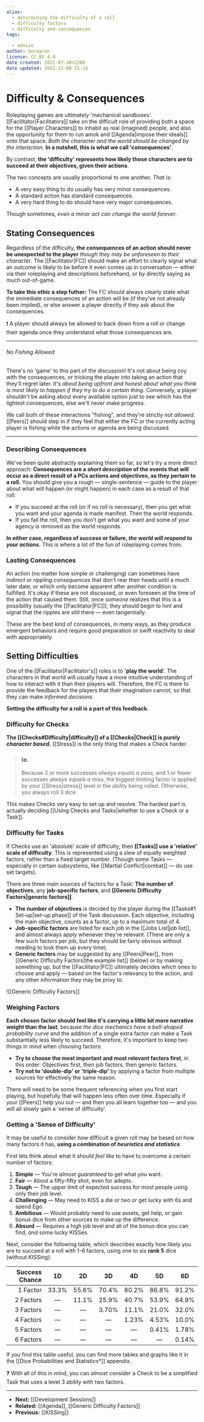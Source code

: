 ```yaml
---
alias:
  - determining the difficulty of a roll
  - difficulty factors
  - difficulty and consequences
tags:

  - advice
author: Seraaron
license: CC BY 4.0
date created: 2021-07-30+2200
date updated: 2021-12-08 15:14
---
```


# Difficulty & Consequences

Roleplaying games are ultimately 'mechanical sandboxes'. [[Facilitator|Facilitators]] take on the difficult role of providing both a space for the [[Player Characters]] to inhabit as real (imagined) people, and also the opportunity for them to run amok and [[Agenda|impose their ideals]] onto that space. _Both the character and the world should be changed by the interaction._ **In a nutshell, this is what we call 'consequences'**.

By contrast, **the 'difficulty' represents how likely those characters are to succeed at their objectives, given their actions**.

The two concepts are usually proportional to one another. _That is:_

- A very easy thing to do usually has very minor consequences.
- A standard action has standard consequences.
- A very hard thing to do should have very major consequences.

Though sometimes, _even a minor act can change the world forever_.

## Stating Consequences

Regardless of the difficulty, **the consequences of an action should never be unexpected to the player** _though they may be unforeseen to their character_. The [[Facilitator|FC]] should make an effort to clearly signal what an outcome is likely to be before it even comes up in conversation — either via their roleplaying and descriptions beforehand, or by directly saying as much out-of-game.

**To take this ethic a step futher:** The FC should always clearly state what the immediate consequences of an action will be (if they've not already been implied), or else answer a player directly if they ask about the consequences.

❗ A player should always be allowed to back down from a roll or change their agenda once they understand what those consequences are.

---

###### No Fishing Allowed

There's no 'game' to this part of the discussion! It's not about being coy with the consequences, or tricking the player into taking an action that they'll regret later. _It's about being upfront and honest about what you think is most likely to happen if they try to do a certain thing._ Conversely, a player shouldn't be asking about every available option just to see which has the lightest consequences, else we'll never make progress.

We call both of these interactions "fishing", and they're strictly _not allowed_. [[Peers]] should step in if they feel that either the FC or the currently acting player is fishing while the actions or agenda are being discussed.

---

### Describing Consequences

We've been quite abstractly explaining them so far, so let's try a more direct approach: **Consequences are a _short description_ of the events that will occur as a direct result of a PCs actions and objectives, as they pertain to a roll.** You should give you a rough — single-sentence — guide to the player about what  will happen (or might happen) in each case as a result of that roll:

- If you succeed at the roll (or if no roll is necessary), then you get what you want and your agenda is made manifest. Then the world responds.
- If you fail the roll, then you don't get what you want and some of your agency is removed as the world responds.

**In either case, regardless of success or failure, _the world will respond to your actions_.** This is where a lot of the fun of roleplaying comes from.

### Lasting Consequences

An action (no matter how simple or challenging) can sometimes have _indirect_ or _rippling consequences_ that don't rear their heads until a much later date, or which only become apparent after another condition is fulfilled. It's okay if these are not discussed, or even foreseen at the time of the action that caused them. Still, once _someone_ realizes that this is a possibility (usually the [[Facilitator|FC]]), they should begin to hint and signal that the ripples are still there — even tangentially.

These are the best kind of consequences, in many ways, as they produce emergent behaviors and require good preparation or swift reactivity to deal with appropriately.

## Setting Difficulties

One of the [[Facilitator|Facilitator's]] roles is to '**play the world**'. The characters in that world will usually have a more intuitive understanding of how to interact with it than their players will. Therefore, the FC is there to provide the feedback for the players that their imagination cannot, so that they can make _informed decisions_.

**Setting the difficulty for a roll is a part of this feedback.**

### Difficulty for Checks

**The [[Checks#Difficulty|difficulty]] of a [[Checks|Check]] is purely _character based_.** [[Stress]] is the only thing that makes a Check harder.

> ### Ie.
>
> Because 2 or more successes _always equals a pass_, and 1 or fewer successes _always equals a miss_, the biggest limiting factor is applied by your [[Stress|stress]] level in the ability being rolled. Otherwise, you always roll 3 dice.

This makes Checks very easy to set up and resolve. The hardest part is actually deciding [[Using Checks and Tasks|whether to use a Check or a Task]].

### Difficulty for Tasks

If Checks use an 'absolute' scale of difficulty, then **[[Tasks]] use a 'relative' scale of difficulty**. This is represented using a slew of equally weighted factors, rather than a fixed target number. (Though some Tasks — especially in certain subsystems, like [[Martial Conflict|combat]] — do use set targets).

There are three main sources of factors for a Task: **The number of objectives**, any **job-specific factors**, and **[[Generic Difficulty Factors|generic factors]]**.

- **The number of objectives** is decided by the player during the [[Tasks#1 Set-up|set-up phase]] of the Task discussion. Each objective, including the main objective, counts as a factor, up to a maximum total of 4.
- **Job-specific factors** are listed for each job in the [[Jobs List|job list]], and almost always apply whenever they're relevant. (There are only a few such factors per job, but they should be fairly obvious without needing to look them up every time).
- **Generic factors** may be suggested by any [[Peers|Peer]], from [[Generic Difficulty Factors|the example list]] (below) or by making something up, but the [[Facilitator|FC]] ultimately decides which ones to choose and apply — based on the factor's relevancy to the action, and any other information they may be privy to.

![[Generic Difficulty Factors]]

### Weighing Factors

**Each chosen factor should feel like it's carrying a little bit more narrative weight than the last**, because *the dice mechanics have a bell-shaped probability curve* and the addition of a single extra factor can make a Task substantially less likely to succeed. Therefore, it's important to keep two things in mind when choosing factors:

- **Try to choose the most important and most relevant factors first**, in this order: Objectives first, then job factors, then generic factors.
- **Try not to 'double-dip' or 'triple-dip'** by applying a factor from multiple sources for effectively the same reason.

There will need to be some frequent referencing when you first start playing, but hopefully that will happen less often over time. Especially if your [[Peers]] help you out — and then you all learn together too — and you will all slowly gain a 'sense of difficulty'.

### Getting a 'Sense of Difficulty'

It may be useful to consider how difficult a given roll may be based on how many factors it has, **using a combination of _heuristics and statistics_**.

First lets think about what it should _feel like_ to have to overcome a certain number of factors:

1. **Simple** — You're _almost guaranteed_ to get what you want.
2. **Fair** — About a fifty-fifty shot, even for adepts.
3. **Tough** — The upper limit of expected success for most people using only their job level.
4. **Challenging** — May need to KISS a die or two or get lucky with 6s and spend Ego.
5. **Ambitious** — Would probably need to use assets, get help, or gain bonus dice from other sources to make up the difference.
6. **Absurd** — Requires a high job level and all of the bonus dice you can find, _and_ some lucky KISSes.

Next, consider the following table, which describes exactly how likely you are to succeed at a roll with 1-6 factors, using one to six **rank 5** dice (without KISSing):

| Success Chance |   1D  |   2D  |   3D  |   4D  |   5D  |   6D  |
| -------------: | :---: | :---: | :---: | :---: | :---: | :---: |
|       1 Factor | 33.3% | 55.6% | 70.4% | 80.2% | 86.8% | 91.2% |
|      2 Factors |   —   | 11.1% | 25.9% | 40.7% | 53.9% | 64.9% |
|      3 Factors |   —   |   —   | 3.70% | 11.1% | 21.0% | 32.0% |
|      4 Factors |   —   |   —   |   —   | 1.23% | 4.53% | 10.0% |
|      5 Factors |   —   |   —   |   —   |   —   | 0.41% | 1.78% |
|      6 Factors |   —   |   —   |   —   |   —   |   —   | 0.14% |

If you find this table useful, you can find more tables and graphs like it in the [[Dice Probabilities and Statistics*]] appendix.

❓ With all of this in mind, you can _almost_ consider a Check to be a simplified Task that uses a level 3 ability with two factors.

---

- **Next:** [[Development Sessions]]
- **Related:** [[Agenda]], [[Generic Difficulty Factors]]
- **Previous:** [[KISSing]]

